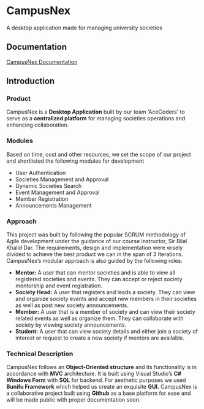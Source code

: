 # CampusNex
A desktop application made for managing university societies

## Documentation
[CampusNex Documentation](https://drive.google.com/file/d/1WlB_nyBncVJksiq09sjn4Kj-0BtQTMRM/view?usp=sharing)

## Introduction

### Product

CampusNex is a **Desktop Application** built by our team ‘AceCoders' to serve as a **centralized platform** for managing societies operations and enhancing collaboration.


### Modules

Based on time, cost and other resources, we set the scope of our project and shortlisted the following modules for development

- User Authentication
- Societies Management and Approval
- Dynamic Societies Search
- Event Management and Approval
- Member Registration
- Announcements Management

### Approach

This project was built by following the popular SCRUM methodology of Agile development under the guidance of our course instructor, Sir Bilal Khalid Dar. The requirements, design and implementation were wisely divided to achieve the best product we can in the span of 3 Iterations. CampusNex’s modular approach is also guided by the following roles:

- **Mentor:** A user that can mentor societies and is able to view all
	registered societies and events. They can accept or reject society
	mentorship and event registration.
- **Society Head:** A user that registers and leads a society. They can
	view and organize society events and accept new members in
	their societies as well as post new society announcements.
- **Member:** A user that is a member of society and can view their
	society related events as well as organize them. They can
	collaborate with society by viewing society announcements.
- **Student:** A user that can view society details and either join a
	society of interest or request to create a new society if mentors
	are available.

### Technical Description

CampusNex follows an **Object-Oriented structure** and its functionality is in accordance with **MVC** architecture. It is built using Visual Studio’s **C# Windows Form** with **SQL** for backend. For aesthetic purposes we used **Bunifu Framework** which helped us create an exquisite **GUI.** CampusNex is a collaborative project built using **Github** as a base platform for ease and will be made public with proper documentation soon.
